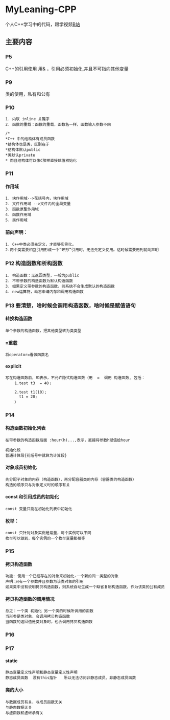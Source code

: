 # MyLeaning-CPP
个人C++学习中的代码，跟学视频[B站](https://www.bilibili.com/video/BV1AY411D74b?p=25&vd_source=4e94590dd731b8be5c5238b2564a75c3)

## 主要内容
### P5
C++的引用使用 用& ，引用必须初始化,并且不可指向其他变量

### P9 
类的使用，私有和公有

### P10
    1. 内联 inline 关键字
    2. 函数的重载：函数的重载，函数名一样，函数输入参数不同
   
```
/*
*C++ 中的结构体有成员函数
*结构体也是类，区别在于
*结构体默认public
*类默认private
* 而且结构体可以像C那样直接赋值初始化
```
### P11
#### 作用域
    1. 块作用域-->花括号内，块作用域
    2. 文件作用域 -->文件内的全局变量
    3. 函数原型作用域
    4. 函数作用域
    5. 类作用域

#### 前向声明：
    1. C++中类必须先定义，才能够实例化。
    2.两个类需要相互引用形成一个“环形”引用时，无法先定义使用。这时候需要用到前向声明

### P12 构造函数和析构函数
    1. 构造函数：无返回类型，一般为public
    2. 不带参数的构造函数为默认构造函数
    3. 如果定义带参数的构造函数，则系统不会生成默认的构造函数
    4. new运算符，动态申请内存和调用构造函数
    
### P13  要清楚，啥时候会调用构造函数，啥时候是赋值语句
#### 转换构造函数
    单个参数的构造函数，把其他类型转为类类型
#### =重载
    将operator=看做函数名
#### explicit
    写在构造函数前，即表示，不允许隐式构造函数（用  =  调用 构造函数, 包括：
        1.test t3  = 40；

        2.test t1(10);
          t1 = 20;  
        ）
### P14
#### 构造函数初始化列表
    在带参数的构造函数后面 :hour(h)...,表示，直接将参数h赋值给hour

    初始化段
    普通计算段{花括号中就算为计算段}
#### 对象成员初始化
    先分配子对象的内存（构造函数），再分配容器类的内存（容器类的构造函数）
    构造的顺序只与对象定义时的顺序有关

#### const 和引用成员的初始化
    const 变量只能在初始化列表中初始化

#### 枚举：
    const 只针对对象实例是常量，每个实例可以不同
    枚举可以做到，每个实例的一个枚举变量都相等
### P15
#### 拷贝构造函数
    功能: 使用一个已经存在的对象来初始化-一个新的同一类型的对象
    声明:只有一个参数并且参数为该类对象的引用
    如果类中没有说明拷贝构造函数，则系统自动生成一个缺省复制构造函数，作为该类的公有成员
#### 拷贝构造函数的调用情况
    总之：一个类 初始化 另一个类的时候所调用的函数
    当形参是类对象，会调用拷贝构造函数
    当函数的返回值是类对象时，也会调用拷贝构造函数
### P16

### P17
#### static
    静态变量定义性声明和静态变量定义性声明
    静态成员函数  没有this指针   所以无法访问非静态成员、非静态成员函数

#### 类的大小
    与数据成员有关，与成员函数无关
    与静态数据无关
    与虚函数和虚继承有关




